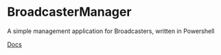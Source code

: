 # BroadcasterManager

A simple management application for Broadcasters, written in Powershell

[Docs](https://app.gitbook.com/o/-MY6VdftEKkFYJ_pfdxA/s/p7kVn6ZbqNfwBQ0jFgZY/broadcaster-manager)
